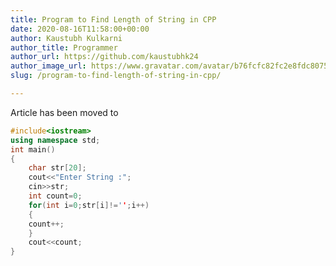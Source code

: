 ```yaml
---
title: Program to Find Length of String in CPP
date: 2020-08-16T11:58:00+00:00
author: Kaustubh Kulkarni
author_title: Programmer
author_url: https://github.com/kaustubhk24
author_image_url: https://www.gravatar.com/avatar/b76fcfc82fc2e8fdc8075636f1735f61?s=200
slug: /program-to-find-length-of-string-in-cpp/

---
```

Article has been moved to
```cpp title="file.cpp"
#include<iostream>
using namespace std;
int main()
{
	char str[20];
	cout<<"Enter String :";
	cin>>str;
	int count=0;
	for(int i=0;str[i]!='';i++)
	{
	count++;
	}
	cout<<count;
}


```